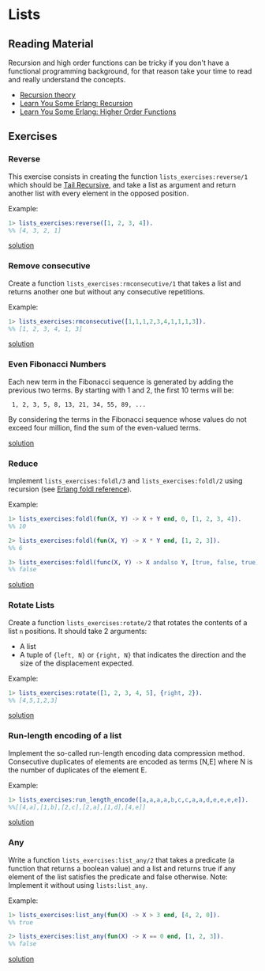 # Lists

## Reading Material

Recursion and high order functions can be tricky if you don't have a functional programming background, for that reason take your time to read and really understand the concepts.

- [Recursion theory](https://en.wikipedia.org/wiki/Recursion_(computer_science))
- [Learn You Some Erlang: Recursion](http://learnyousomeerlang.com/recursion)
- [Learn You Some Erlang: Higher Order Functions](http://learnyousomeerlang.com/higher-order-functions)

## Exercises

### Reverse
This exercise consists in creating the function `lists_exercises:reverse/1` which should be [Tail Recursive](https://stackoverflow.com/questions/33923/what-is-tail-recursion), and take a list as argument and return another list with every element in the opposed position.

Example:
``` erlang
1> lists_exercises:reverse([1, 2, 3, 4]).
%% [4, 3, 2, 1]
```
[solution](solution/lists_exercises.erl#L14-L17)

### Remove consecutive
Create a function `lists_exercises:rmconsecutive/1` that takes a list and returns another one but without any consecutive repetitions.

Example:
``` erlang
1> lists_exercises:rmconsecutive([1,1,1,2,3,4,1,1,1,3]).
%% [1, 2, 3, 4, 1, 3]
```
[solution](solution/lists_exercises.erl#L21-L31)

### Even Fibonacci Numbers
Each new term in the Fibonacci sequence is generated by adding the previous two terms. By starting with 1 and 2, the first 10 terms will be:

` 1, 2, 3, 5, 8, 13, 21, 34, 55, 89, ...`

By considering the terms in the Fibonacci sequence whose values do not exceed four million, find the sum of the even-valued terms.

[solution](solution/lists_exercises.erl#L35-L60)

### Reduce
Implement `lists_exercises:foldl/3` and `lists_exercises:foldl/2` using recursion (see [Erlang foldl reference](http://erlang.org/doc/man/lists.html#foldl-3)).

Example:
``` erlang
1> lists_exercises:foldl(fun(X, Y) -> X + Y end, 0, [1, 2, 3, 4]).
%% 10

2> lists_exercises:foldl(fun(X, Y) -> X * Y end, [1, 2, 3]).
%% 6

3> lists_exercises:foldl(func(X, Y) -> X andalso Y, [true, false, true]).
%% false
```
[solution](solution/lists_exercises.erl#L65-L73)

### Rotate Lists
Create a function `lists_exercises:rotate/2` that rotates the contents of a list `n` positions. It should take 2 arguments:

- A list
- A tuple of `{left, N}` or `{right, N}` that indicates the direction and the size of the displacement expected.

Example:
``` erlang
1> lists_exercises:rotate([1, 2, 3, 4, 5], {right, 2}).
%% [4,5,1,2,3]
```
[solution](solution/lists_exercises.erl#L77-L86)

### Run-length encoding of a list
Implement the so-called run-length encoding data compression method. Consecutive duplicates of elements are encoded as terms [N,E] where N is the number of duplicates of the element E.

Example:

``` erlang
1> lists_exercises:run_length_encode([a,a,a,a,b,c,c,a,a,d,e,e,e,e]).
%%[[4,a],[1,b],[2,c],[2,a],[1,d],[4,e]]
```
[solution](solution/lists_exercises.erl#L90-L103)

### Any
Write a function `lists_exercises:list_any/2` that takes a predicate (a function that returns a boolean value) and a list and returns true if any element of the list satisfies the predicate and false otherwise.
Note: Implement it without using `lists:list_any`.

Example:
``` erlang
1> lists_exercises:list_any(fun(X) -> X > 3 end, [4, 2, 0]).
%% true

2> lists_exercises:list_any(fun(X) -> X == 0 end, [1, 2, 3]).
%% false
```
[solution](solution/lists_exercises.erl#L107-L108)
